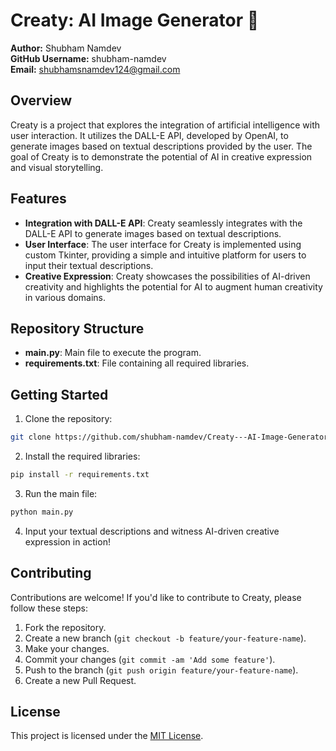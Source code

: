 # Creaty: AI Image Generator 🚀

**Author:** Shubham Namdev  
**GitHub Username:** shubham-namdev  
**Email:** shubhamsnamdev124@gmail.com  

## Overview

Creaty is a project that explores the integration of artificial intelligence with user interaction. It utilizes the DALL-E API, developed by OpenAI, to generate images based on textual descriptions provided by the user. The goal of Creaty is to demonstrate the potential of AI in creative expression and visual storytelling.

## Features

- **Integration with DALL-E API**: Creaty seamlessly integrates with the DALL-E API to generate images based on textual descriptions.
- **User Interface**: The user interface for Creaty is implemented using custom Tkinter, providing a simple and intuitive platform for users to input their textual descriptions.
- **Creative Expression**: Creaty showcases the possibilities of AI-driven creativity and highlights the potential for AI to augment human creativity in various domains.

## Repository Structure

- **main.py**: Main file to execute the program.
- **requirements.txt**: File containing all required libraries.

## Getting Started

1. Clone the repository:

```bash
git clone https://github.com/shubham-namdev/Creaty---AI-Image-Generator-.git
```

2. Install the required libraries:

```bash
pip install -r requirements.txt
```

3. Run the main file:

```bash
python main.py
```

4. Input your textual descriptions and witness AI-driven creative expression in action!

## Contributing

Contributions are welcome! If you'd like to contribute to Creaty, please follow these steps:

1. Fork the repository.
2. Create a new branch (`git checkout -b feature/your-feature-name`).
3. Make your changes.
4. Commit your changes (`git commit -am 'Add some feature'`).
5. Push to the branch (`git push origin feature/your-feature-name`).
6. Create a new Pull Request.

## License

This project is licensed under the [MIT License](LICENSE).

